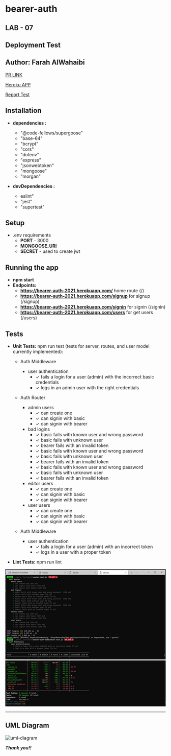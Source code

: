 # bearer-auth

## LAB - 07

## **Deployment Test**
## **Author: Farah AlWahaibi**

[PR LINK](https://github.com/farahalwahaibi/bearer-auth/pull/1)

[Heroku APP](https://bearer-auth-2021.herokuapp.com/)

[Report Test](https://github.com/farahalwahaibi/bearer-auth/actions)



## **Installation**
* **dependencies :**
  * "@code-fellows/supergoose"
  * "base-64"
  * "bcrypt"
  * "cors"
  * "dotenv"
  * "express"
  * "jsonwebtoken"
  * "mongoose"
  * "morgan"

* **devDependencies :**
  * eslint"
  * "jest"
  * "supertest"



## **Setup**
* .env requirements
  * **PORT** - 3000
  * **MONGOOSE_URI**
  * **SECRET** - used to create jwt



## **Running the app**
* **npm start**
* **Endpoints:**
   * **https://bearer-auth-2021.herokuapp.com/** home route (/)
   * **https://bearer-auth-2021.herokuapp.com/signup** for signup (/signup)
   * **https://bearer-auth-2021.herokuapp.com/signin** for signin (/signin)
   * **https://bearer-auth-2021.herokuapp.com/users** for get users (/users)
   


## **Tests**
* **Unit Tests:** npm run test (tests for server, routes, and user model currently implemented):

  * Auth Middleware
    * user authentication
      * ✓ fails a login for a user (admin) with the incorrect basic credentials 
      * ✓ logs in an admin user with the right credentials 
      
  * Auth Router
    * admin users
      * ✓ can create one 
      * ✓ can signin with basic 
      * ✓ can signin with bearer 
    * bad logins
      * ✓ basic fails with known user and wrong password 
      * ✓ basic fails with unknown user 
      * ✓ bearer fails with an invalid token 
      * ✓ basic fails with known user and wrong password  
      * ✓ basic fails with unknown user 
      * ✓ bearer fails with an invalid token 
      * ✓ basic fails with known user and wrong password  
      * ✓ basic fails with unknown user 
      * ✓ bearer fails with an invalid token 
    * editor users
      * ✓ can create one 
      * ✓ can signin with basic 
      * ✓ can signin with bearer 
    * user users
      * ✓ can create one 
      * ✓ can signin with basic 
      * ✓ can signin with bearer 
      
  * Auth Middleware
    * user authentication
      * ✓ fails a login for a user (admin) with an incorrect token 
      * ✓ logs in a user with a proper token
      
* **Lint Tests:** npm run lint


![test1](2.JPG)
![test2](3.JPG)

***

## **UML Diagram**


![uml-diagram](Capture.JPG)


***Thank you!!***
